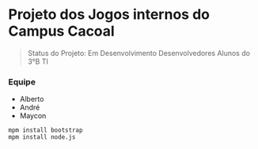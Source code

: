 # Projeto dos Jogos internos do Campus Cacoal

>Status do Projeto: Em Desenvolvimento
>Desenvolvedores Alunos do 3°B TI

### Equipe
* Alberto
* André
* Maycon

```
mpm install bootstrap
mpm install node.js
```
